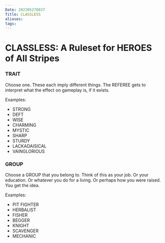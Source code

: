 ```yaml
---
Date: 202205270837
Title: CLASSLESS
aliases: 
tags:
---
```

# CLASSLESS: A Ruleset for HEROES of All Stripes
### TRAIT
Choose one. These each imply different things. The REFEREE gets to interpret what the effect on gameplay is, if it exists.

Examples:
- STRONG
- DEFT
- WISE
- CHARMING
- MYSTIC
- SHARP
- STURDY
- LACKADAISICAL
- VAINGLORIOUS

### GROUP
Choose a GROUP that you belong to. Think of this as your job. Or your education. Or whatever you do for a living. Or perhaps how you were raised. You get the idea.

Examples:
- PIT FIGHTER
- HERBALIST
- FISHER
- BEGGER
- KNIGHT
- SCAVENGER
- MECHANIC